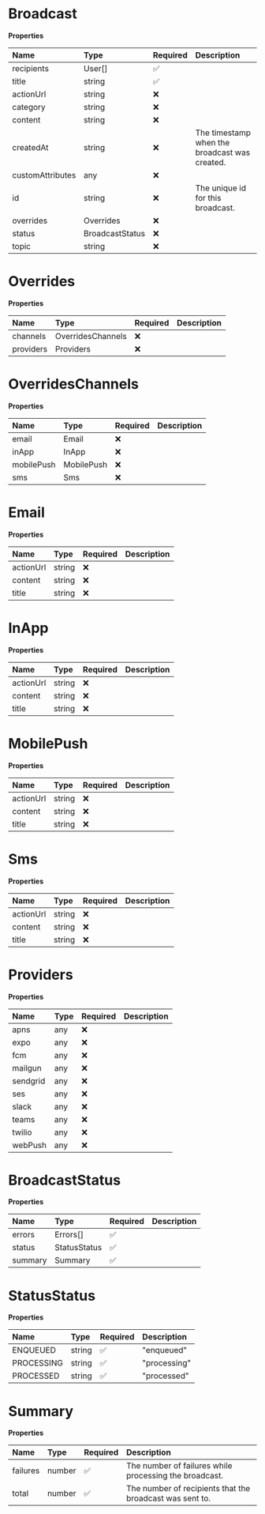 # Broadcast

**Properties**

| Name             | Type            | Required | Description                                   |
| :--------------- | :-------------- | :------- | :-------------------------------------------- |
| recipients       | User[]          | ✅       |                                               |
| title            | string          | ✅       |                                               |
| actionUrl        | string          | ❌       |                                               |
| category         | string          | ❌       |                                               |
| content          | string          | ❌       |                                               |
| createdAt        | string          | ❌       | The timestamp when the broadcast was created. |
| customAttributes | any             | ❌       |                                               |
| id               | string          | ❌       | The unique id for this broadcast.             |
| overrides        | Overrides       | ❌       |                                               |
| status           | BroadcastStatus | ❌       |                                               |
| topic            | string          | ❌       |                                               |

# Overrides

**Properties**

| Name      | Type              | Required | Description |
| :-------- | :---------------- | :------- | :---------- |
| channels  | OverridesChannels | ❌       |             |
| providers | Providers         | ❌       |             |

# OverridesChannels

**Properties**

| Name       | Type       | Required | Description |
| :--------- | :--------- | :------- | :---------- |
| email      | Email      | ❌       |             |
| inApp      | InApp      | ❌       |             |
| mobilePush | MobilePush | ❌       |             |
| sms        | Sms        | ❌       |             |

# Email

**Properties**

| Name      | Type   | Required | Description |
| :-------- | :----- | :------- | :---------- |
| actionUrl | string | ❌       |             |
| content   | string | ❌       |             |
| title     | string | ❌       |             |

# InApp

**Properties**

| Name      | Type   | Required | Description |
| :-------- | :----- | :------- | :---------- |
| actionUrl | string | ❌       |             |
| content   | string | ❌       |             |
| title     | string | ❌       |             |

# MobilePush

**Properties**

| Name      | Type   | Required | Description |
| :-------- | :----- | :------- | :---------- |
| actionUrl | string | ❌       |             |
| content   | string | ❌       |             |
| title     | string | ❌       |             |

# Sms

**Properties**

| Name      | Type   | Required | Description |
| :-------- | :----- | :------- | :---------- |
| actionUrl | string | ❌       |             |
| content   | string | ❌       |             |
| title     | string | ❌       |             |

# Providers

**Properties**

| Name     | Type | Required | Description |
| :------- | :--- | :------- | :---------- |
| apns     | any  | ❌       |             |
| expo     | any  | ❌       |             |
| fcm      | any  | ❌       |             |
| mailgun  | any  | ❌       |             |
| sendgrid | any  | ❌       |             |
| ses      | any  | ❌       |             |
| slack    | any  | ❌       |             |
| teams    | any  | ❌       |             |
| twilio   | any  | ❌       |             |
| webPush  | any  | ❌       |             |

# BroadcastStatus

**Properties**

| Name    | Type         | Required | Description |
| :------ | :----------- | :------- | :---------- |
| errors  | Errors[]     | ✅       |             |
| status  | StatusStatus | ✅       |             |
| summary | Summary      | ✅       |             |

# StatusStatus

**Properties**

| Name       | Type   | Required | Description  |
| :--------- | :----- | :------- | :----------- |
| ENQUEUED   | string | ✅       | "enqueued"   |
| PROCESSING | string | ✅       | "processing" |
| PROCESSED  | string | ✅       | "processed"  |

# Summary

**Properties**

| Name     | Type   | Required | Description                                              |
| :------- | :----- | :------- | :------------------------------------------------------- |
| failures | number | ✅       | The number of failures while processing the broadcast.   |
| total    | number | ✅       | The number of recipients that the broadcast was sent to. |

